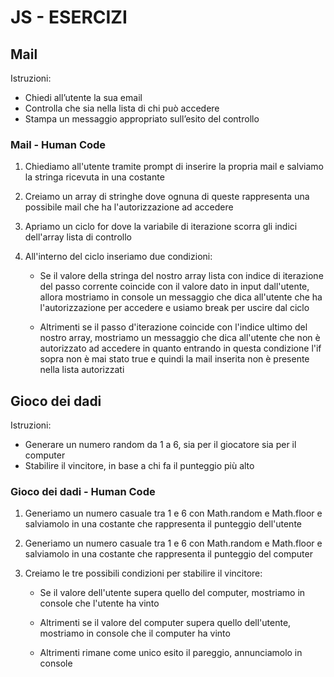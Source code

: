 # JS - ESERCIZI

## Mail 
Istruzioni:

- Chiedi all’utente la sua email
- Controlla che sia nella lista di chi può accedere
- Stampa un messaggio appropriato sull’esito del controllo

### Mail - Human Code

1. Chiediamo all'utente tramite prompt di inserire la propria mail e salviamo la stringa ricevuta in una costante

2. Creiamo un array di stringhe dove ognuna di queste rappresenta una possibile mail che ha l'autorizzazione ad accedere

3. Apriamo un ciclo for dove la variabile di iterazione scorra gli indici dell'array lista di controllo

4. All'interno del ciclo inseriamo due condizioni:
   - Se il valore della stringa del nostro array lista con indice di iterazione del passo corrente coincide con il valore dato in input dall'utente, allora mostriamo in console un messaggio che dica all'utente che ha l'autorizzazione per accedere e usiamo break per uscire dal ciclo

   - Altrimenti se il passo d'iterazione coincide con l'indice ultimo del nostro array, mostriamo un messaggio che dica all'utente che non è autorizzato ad accedere in quanto entrando in questa condizione l'if sopra non è mai stato true e quindi la mail inserita non è presente nella lista autorizzati

## Gioco dei dadi
Istruzioni:

- Generare un numero random da 1 a 6, sia per il giocatore sia per il computer
- Stabilire il vincitore, in base a chi fa il punteggio più alto

### Gioco dei dadi - Human Code

1. Generiamo un numero casuale tra 1 e 6 con Math.random e Math.floor e salviamolo in una costante che rappresenta il punteggio dell'utente

2. Generiamo un numero casuale tra 1 e 6 con Math.random e Math.floor e salviamolo in una costante che rappresenta il punteggio del computer

3. Creiamo le tre possibili condizioni per stabilire il vincitore: 

   - Se il valore dell'utente supera quello del computer, mostriamo in console che l'utente ha vinto

   - Altrimenti se il valore del computer supera quello dell'utente, mostriamo in console che il computer ha vinto

   - Altrimenti rimane come unico esito il pareggio, annunciamolo in console


